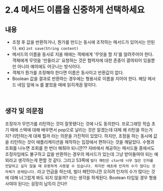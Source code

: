 # 2.4 메서드 이름을 신중하게 선택하세요

## 내용

* 조정 후 값을 반환하거나, 뭔가를 만드는 동시에 조작하는 메서드가 있어서는 안된다. ex) ``int save(String content)`` 
* 메서드의 이름을 동사로 지을 때에는 객체에게 '무엇을 할 지'를 알려주어야 한다. 객체에게 무엇을 '만들라고' 요청하는 것은 협력자에 대한 존중이 결여되어 있을뿐만 아니라 예의에도 어긋나는 방식이다.
* 객체가 뭔가를 조정해야 한다면 이름은 동사이고 반환값이 없다.
* Boolean 값을 결과로 반환하는 경우에는 형용사로 이름을 지어야 한다. 해당 메서드 네임 앞에 is 를 붙었을 때에 읽히게끔 말이다.

<br/>

## 생각 및 의문점

조정자가 무언가를 리턴하는 것이 잘못됐다는 것에 나도 동의한다. 프로그래밍 학습 초기 때에 스택에 대해 배우면서 pop으로 날리는 것은 알겠는데 대체 왜 리턴을 하는거지? 리턴하는게 대체 뭘까 라는 의문을 가진적이 있었다. 하지만, 조정을 하는 동시에 값을 리턴하는 것이 애플리케이션을 제작하는 입장에서 편하다는 것을 깨달았다. 수행과 조회를 나누면 조회를 한 번더 해줘야 되니깐?? 자바에서 제공하는 메서드들 중에서도 조정자임에도 불구하고 값을 반환하는 경우의 메서드가 있는데 그냥 받아들여야 되는 예외라고 생각하는게 편할 것 같다. 그리고 53쪽에 ``빌더 패턴은 ctor에 너무 많은 인자를 전달하고 싶지 않을 때 유용하게 사용할 수 있습니다. 하지만 애초에 인자의 수가 많다는 것 자체가 문제입니다.`` 라고 언급을 하는데, 빌더 패턴이니깐 오히려 인자의 수가 많다는 것에 대해 너그럽게 봐도 되지 않을까? 라는 생각을 하게된다. Boolean 타입일 경우 형용사여야 된다는 굉장히 납득이 간다!!